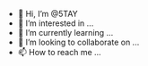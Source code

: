 - 👋 Hi, I’m @5TAY
- 👀 I’m interested in ...
- 🌱 I’m currently learning ...
- 💞️ I’m looking to collaborate on ...
- 📫 How to reach me ...

<!---
5TAY/5TAY is a ✨ special ✨ repository because its `README.md` (this file) appears on your GitHub profile.
You can click the Preview link to take a look at your changes.
--->
